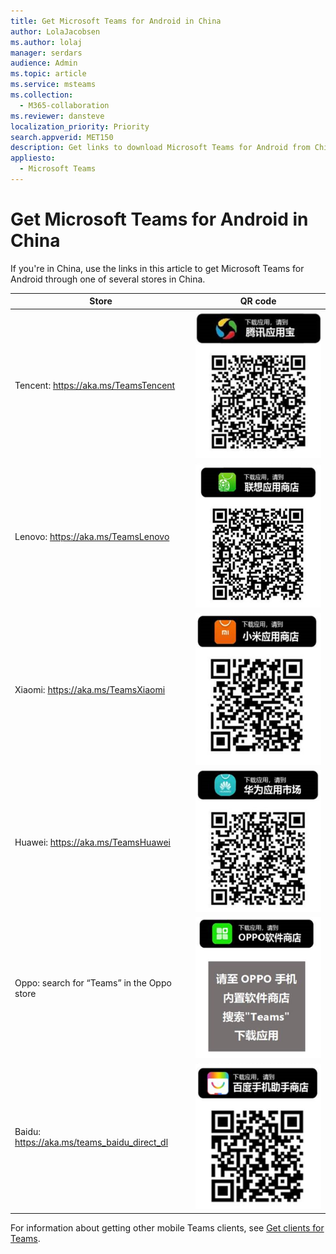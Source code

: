 ```yaml
---
title: Get Microsoft Teams for Android in China
author: LolaJacobsen
ms.author: lolaj
manager: serdars
audience: Admin
ms.topic: article
ms.service: msteams
ms.collection: 
  - M365-collaboration
ms.reviewer: dansteve
localization_priority: Priority
search.appverid: MET150
description: Get links to download Microsoft Teams for Android from China.
appliesto: 
  - Microsoft Teams
---
```


# Get Microsoft Teams for Android in China

If you're in China, use the links in this article to get Microsoft Teams for Android through one of several stores in China.


|Store  |QR code  |
|---------|---------|
| Tencent:  https://aka.ms/TeamsTencent     | ![QR code for Teams on Android from Tencent store](media/get-teams-android-in-china-tencent.png)        |
| Lenovo: https://aka.ms/TeamsLenovo      | ![QR code for Teams on Android from Lenovo store](media/get-teams-android-in-china-lenovo.png)        |
| Xiaomi: https://aka.ms/TeamsXiaomi     |![QR code for Teams on Android from Xiaomi store](media/get-teams-android-in-china-xiaomi.png)         |
|Huawei: https://aka.ms/TeamsHuawei     | ![QR code for Teams on Android from Huawei store](media/get-teams-android-in-china-huawei.png)        |
|Oppo: search for “Teams” in the Oppo store     | ![QR code for Teams on Android from Oppo store](media/get-teams-android-in-china-oppo.png)        |
|Baidu: https://aka.ms/teams_baidu_direct_dl     | ![QR code for Teams on Android from Baidu store](media/get-teams-android-in-china-baidu.png)        |

For information about getting other mobile Teams clients, see [Get clients for Teams](get-clients.md#mobile-clients).